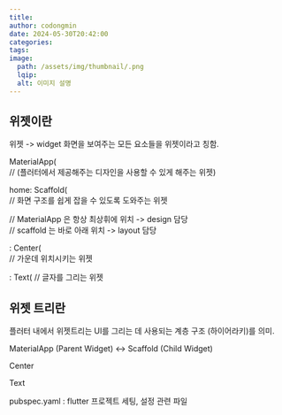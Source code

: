 ```yaml
---
title: 
author: codongmin
date: 2024-05-30T20:42:00
categories: 
tags: 
image:
  path: /assets/img/thumbnail/.png
  lqip: 
  alt: 이미지 설명
---
```


## 위젯이란 

위젯 -> widget 화면을 보여주는 모든 요소들을 위젯이라고 칭함.

MaterialApp(  
  // (플러터에서 제공해주는 디자인을 사용할 수 있게 해주는 위젯)

home: Scaffold(  
  // 화면 구조를 쉽게 잡을 수 있도록 도와주는 위젯

// MaterialApp 은 항상 최상휘에 위치 -> design 담당  
// scaffold 는 바로 아래 위치 -> layout 담당


: Center(  
  // 가운데 위치시키는 위젯

: Text(
// 글자를 그리는 위젯


## 위젯 트리란 
플러터 내에서 위젯트리는 UI를 그리는 데 사용되는 계층 구조 (하이어라키)를 의미.

MaterialApp (Parent Widget)
<->
Scaffold (Child Widget)

Center

Text



pubspec.yaml : flutter 프로젝트 세팅, 설정 관련 파일



